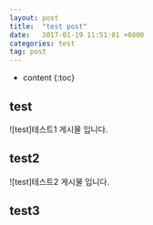 ```yaml
---
layout: post
title:  "test post"
date:   2017-01-19 11:51:01 +0800
categories: test
tag: post
---
```


* content
{:toc}


test
------------------------
![test]테스트1 게시물 입니다.

test2
------------------------
![test]테스트2 게시물 입니다.

test3
------------------------
